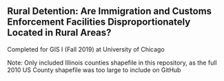 ## Rural Detention: Are Immigration and Customs Enforcement Facilities Disproportionately Located in Rural Areas?

Completed for GIS I (Fall 2019) at University of Chicago



Note: Only included Illinois counties shapefile  in this repository, as the full 2010 US County shapefile was too large to include on GitHub
